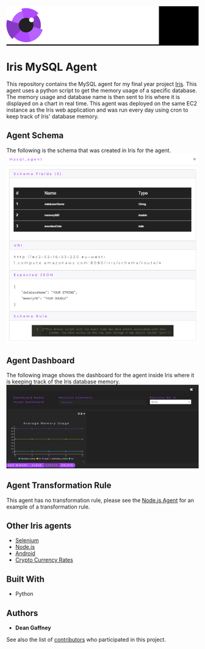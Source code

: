 <div style="background-image:url(./images/iris_jumbo_bg.png); background-color:black;">
    <div style="position: relative; left: 0; top: 0;">
        <img src="./images/iris_logo_colour.png" style="position: relative; top: 0; left: 0;"/>
    </div>
</div>

# Iris MySQL Agent

This repository contains the MySQL agent for my final year project [Iris](https://github.com/DeanGaffney/iris). This agent uses a python script to get the memory usage of a specific database. The memory usage and database name is then sent to Iris where it is displayed on a chart in real time. This agent was deployed on the same EC2 instance as the Iris web application and was run every day using cron to keep track of Iris' database memory.

## Agent Schema
The following is the schema that was created in Iris for the agent.
![Iris UI Schema](./images/iris-mysql-schema.PNG)

## Agent Dashboard
The following image shows the dashboard for the agent inside Iris where it is keeping track of the Iris database memory.
![Iris Dashboard](./images/iris-mysql-dashboard.PNG)

## Agent Transformation Rule
This agent has no transformation rule, please see the [Node.js Agent](https://github.com/DeanGaffney/iris-node) for an example of a transformation rule.

## Other Iris agents
* [Selenium](https://github.com/DeanGaffney/iris-selenium)
* [Node.js](https://github.com/DeanGaffney/iris-node)
* [Android](https://github.com/DeanGaffney/iris-android)
* [Crypto Currency Rates](https://github.com/DeanGaffney/iris-crypto-rates)

## Built With

- Python

## Authors

* **Dean Gaffney**

See also the list of [contributors](https://github.com/DeanGaffney/iris-selenium/graphs/contributors) who participated in this project.